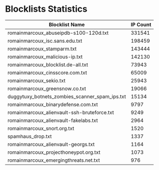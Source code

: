 # Blocklists Statistics
| Blocklist Name | IP Count |
|----|----|
| romainmarcoux_abuseipdb-s100-120d.txt | 331541 |
| romainmarcoux_isc.sans.edu.txt | 198459 |
| romainmarcoux_stamparm.txt | 143444 |
| romainmarcoux_malicious-ip.txt | 142130 |
| romainmarcoux_blocklist.de-all.txt | 73943 |
| romainmarcoux_cinsscore.com.txt | 65009 |
| romainmarcoux_sekio.txt | 25943 |
| romainmarcoux_greensnow.co.txt | 19066 |
| duggytuxy_botnets_zombies_scanner_spam_ips.txt | 15134 |
| romainmarcoux_binarydefense.com.txt | 9797 |
| romainmarcoux_alienvault-ssh-bruteforce.txt | 9249 |
| romainmarcoux_alienvault-fakelabs.txt | 2964 |
| romainmarcoux_snort.org.txt | 1520 |
| spamhaus_drop.txt | 1337 |
| romainmarcoux_alienvault-georgs.txt | 1164 |
| romainmarcoux_projecthoneypot.org.txt | 1073 |
| romainmarcoux_emergingthreats.net.txt | 976 |
